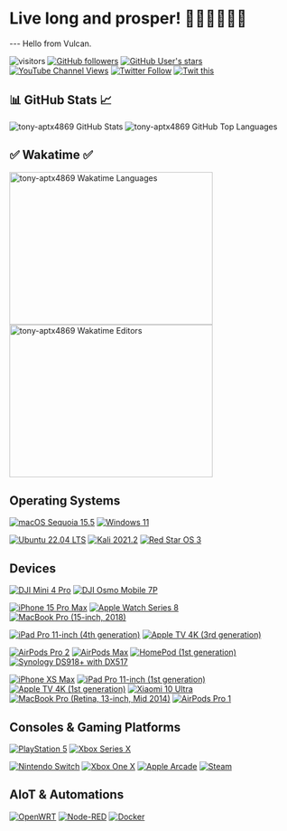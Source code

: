 # Live long and prosper! 🖖🏻🖖🏻🖖🏻
--- Hello from Vulcan.

![visitors](https://visitor-badge.laobi.icu/badge?page_id=tony-aptx4869.readme)
[![GitHub followers](https://img.shields.io/github/followers/tony-aptx4869?style=social)](https://github.com/tony-aptx4869?tab=followers)
[![GitHub User's stars](https://img.shields.io/github/stars/tony-aptx4869?affiliations=OWNER%2CCOLLABORATOR%2CORGANIZATION_MEMBER&style=social)](https://github.com/tony-aptx4869)
[![YouTube Channel Views](https://img.shields.io/youtube/channel/views/UCdxkMbirTsG0G63x3QUU8rg?style=social)](https://www.youtube.com/channel/UCdxkMbirTsG0G63x3QUU8rg)
[![Twitter Follow](https://img.shields.io/twitter/follow/tonychang1069?style=social)](https://twitter.com/tonychang1069)
[![Twit this](https://img.shields.io/twitter/url?style=social&url=https%3A%2F%2Fgithub.com%2Ftony-aptx4869)](http://twitter.com/share?url=https%3A%2F%2Fgithub.com%2Ftony-aptx4869&text=%E5%A4%A7%E7%88%B7%EF%BC%8C%E8%BF%87%E6%9D%A5%E7%8E%A9%E5%91%80%EF%BC%81%E5%95%BE%E5%92%AA%7E%20Come%20and%20have%20fun!%20Chyumi%7E)

## 📊 GitHub Stats 📈

![tony-aptx4869 GitHub Stats](https://github-readme-stats.vercel.app/api?username=tony-aptx4869&count_private=true&show_icons=true)
![tony-aptx4869 GitHub Top Languages](https://github-readme-stats.vercel.app/api/top-langs/?username=tony-aptx4869&layout=compact)

## ✅ Wakatime ✅

<a href="https://wakatime.com/share/@tony_aptx4869/18faaf5d-7ac0-4e74-b4ec-c27a20bd73b7.svg" target="_blank"><img src="https://wakatime.com/share/@tony_aptx4869/18faaf5d-7ac0-4e74-b4ec-c27a20bd73b7.svg" width = "360" height = "270" alt="tony-aptx4869 Wakatime Languages" /></a> <a href="https://wakatime.com/share/@tony_aptx4869/cabe44e4-4d78-4e20-a721-1b96163e22b2.svg" target="_blank"><img src="https://wakatime.com/share/@tony_aptx4869/cabe44e4-4d78-4e20-a721-1b96163e22b2.svg" width = "360" height = "270" alt="tony-aptx4869 Wakatime Editors" /></a>

## Operating Systems

[![macOS Sequoia 15.5](https://img.shields.io/badge/macOS%20Sequoia%2015.5-f0403c?style=for-the-badge&logo=apple&logoColor=ffffff)](https://www.apple.com/macos)
[![Windows 11](https://img.shields.io/badge/Windows%2011-003bf9?style=for-the-badge&logo=windows&logoColor=ffffff)](https://www.microsoft.com/windows/windows-11)

[![Ubuntu 22.04 LTS](https://img.shields.io/badge/Ubuntu%2022.04%20LTS-5a1739?style=flat-square&logo=ubuntu&logoColor=ffffff)](https://ubuntu.com)
[![Kali 2021.2](https://img.shields.io/badge/Kali%202021.2-1f61ff?style=flat-square&logo=Kali%20Linux&logoColor=ffffff)](https://www.kali.org)
[![Red Star OS 3](https://img.shields.io/badge/Red%20Star%20OS%203-ff0000?style=flat-square&logo=Apache%20Spark&logoColor=ffffff)](https://en.wikipedia.org/wiki/Red_Star_OS)

## Devices
[![DJI Mini 4 Pro](https://img.shields.io/badge/DJI%20Mini%204%20Pro-fab70c?style=for-the-badge&logo=dji&logoColor=000000)](https://www.dji.com/mini-4-pro)
[![DJI Osmo Mobile 7P](https://img.shields.io/badge/DJI%20Osmo%20Mobile%207P-c5f74f?style=for-the-badge&logo=dji&logoColor=000000)](https://www.dji.com/osmo-mobile-7-series)

[![iPhone 15 Pro Max](https://img.shields.io/badge/iPhone%2015%20Pro%20Max-000000?style=for-the-badge&logo=apple&logoColor=ffffff)](https://www.apple.com/iphone-15-pro)
[![Apple Watch Series 8](https://img.shields.io/badge/Watch%20Series%208-395eb3?style=for-the-badge&logo=apple&logoColor=ffffff)](https://support.apple.com/kb/SP878)
[![MacBook Pro (15-inch, 2018)](https://img.shields.io/badge/MacBook%20Pro%20(15--inch%2C%202018)-353637?style=for-the-badge&logo=apple&logoColor=ffffff)](https://support.apple.com/kb/SP776)

[![iPad Pro 11-inch (4th generation)](https://img.shields.io/badge/iPad%20Pro%2011--inch%20(4th%20generation)-0055ff?style=for-the-badge&logo=apple&logoColor=ffffff)](https://www.apple.com/ipad-pro)
[![Apple TV 4K (3rd generation)](https://img.shields.io/badge/TV%204K%20(3rd%20generation)-000000?style=for-the-badge&logo=apple&logoColor=ffffff)](https://www.apple.com/apple-tv-4k)

[![AirPods Pro 2](https://img.shields.io/badge/AirPods%20Pro%202-dddddd?style=for-the-badge&logo=apple&logoColor=fa243c)](https://www.apple.com/airpods-pro/)
[![AirPods Max](https://img.shields.io/badge/AirPods%20Max-fa243c?style=for-the-badge&logo=apple&logoColor=ffffff)](https://www.apple.com/airpods-max/)
[![HomePod (1st generation)](https://img.shields.io/badge/HomePod%20(1st%20generation)-fdee21?style=for-the-badge&logo=apple&logoColor=000000)](https://support.apple.com/kb/SP773)
[![Synology DS918+ with DX517](https://img.shields.io/badge/Synology%20DS918+%20with%20DX517-000000?style=for-the-badge&logo=synology&logoColor=b5b5b6)](https://global.download.synology.com/download/Document/Hardware/DataSheet/DiskStation/18-year/DS918+/enu/Synology_DS918_Plus_Data_Sheet_enu.pdf)

[![iPhone XS Max](https://img.shields.io/badge/iPhone%20XS%20Max-000000?style=flat-square&logo=apple&logoColor=ffffff)](https://support.apple.com/kb/SP780)
[![iPad Pro 11-inch (1st generation)](https://img.shields.io/badge/iPad%20Pro%2011--inch%20(1st%20generation)-0099ff?style=flat-square&logo=apple&logoColor=ffffff)](https://support.apple.com/kb/SP784)
[![Apple TV 4K (1st generation)](https://img.shields.io/badge/TV%204K%20(1st%20generation)-339900?style=flat-square&logo=apple&logoColor=ffffff)](https://support.apple.com/kb/SP769)
[![Xiaomi 10 Ultra](https://img.shields.io/badge/Xiaomi%2010%20Ultra-ff6900?style=flat-square&logo=xiaomi&logoColor=ffffff)](https://en.wikipedia.org/wiki/Xiaomi_Mi_10_Ultra)
[![MacBook Pro (Retina, 13-inch, Mid 2014)](https://img.shields.io/badge/MacBook%20Pro%20(Retina%2C%2013--inch%2C%20Mid%202014)-5c2d91?style=flat-square&logo=apple&logoColor=ffffff)](https://support.apple.com/kb/SP703)
[![AirPods Pro 1](https://img.shields.io/badge/AirPods%20Pro%201-dddddd?style=flat-square&logo=apple&logoColor=fa243c)](https://support.apple.com/111861)

## Consoles & Gaming Platforms

[![PlayStation 5](https://img.shields.io/badge/PlayStation%205-0070d1?style=for-the-badge&logo=playstation&logoColor=ffffff)](https://my.playstation.com/profile/T0nyC6an9)
[![Xbox Series X](https://img.shields.io/badge/Xbox%20Series%20X-000000?style=for-the-badge&logo=xbox&logoColor=ffffff)](https://account.xbox.com/zh-hk/profile?gamertag=T0nyC6an9)

[![Nintendo Switch](https://img.shields.io/badge/Nintendo%20Switch-e60012?style=flat-square&logo=nintendo%20switch&logoColor=ffffff)](https://www.nintendo.com/switch)
[![Xbox One X](https://img.shields.io/badge/Xbox%20One%20X-107c10?style=flat-square&logo=xbox&logoColor=ffffff)](https://account.xbox.com/zh-hk/profile?gamertag=T0nyC6an9)
[![Apple Arcade](https://img.shields.io/badge/Apple%20Arcade-ffcc33?style=flat-square&logo=apple%20arcade&logoColor=333333)](https://www.apple.com/apple-arcade)
[![Steam](https://img.shields.io/badge/Steam-1b3471?style=flat-square&logo=steam&logoColor=ffffff)](https://steamcommunity.com/id/tonychang)

## AIoT & Automations

[![OpenWRT](https://img.shields.io/badge/OpenWRT-4a5ce1?style=for-the-badge&logo=openwrt&logoColor=ffffff)](https://openwrt.org)
[![Node-RED](https://img.shields.io/badge/Node--RED-8f0000?style=for-the-badge&logo=nodered&logoColor=ffffff)](https://nodered.org)
[![Docker](https://img.shields.io/badge/Docker-2496ed?style=for-the-badge&logo=docker&logoColor=ffffff)](https://docker.com)
